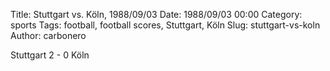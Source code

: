 Title: Stuttgart vs. Köln, 1988/09/03
Date: 1988/09/03 00:00
Category: sports
Tags: football, football scores, Stuttgart, Köln
Slug: stuttgart-vs-koln
Author: carbonero


Stuttgart 2 - 0 Köln
